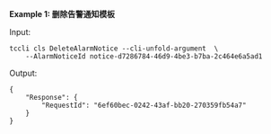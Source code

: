 **Example 1: 删除告警通知模板**



Input: 

```
tccli cls DeleteAlarmNotice --cli-unfold-argument  \
    --AlarmNoticeId notice-d7286784-46d9-4be3-b7ba-2c464e6a5ad1
```

Output: 
```
{
    "Response": {
        "RequestId": "6ef60bec-0242-43af-bb20-270359fb54a7"
    }
}
```

